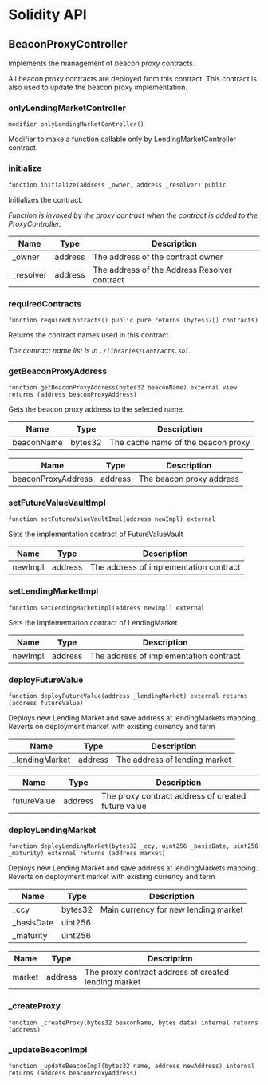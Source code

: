# Solidity API

## BeaconProxyController

Implements the management of beacon proxy contracts.

All beacon proxy contracts are deployed from this contract.
This contract is also used to update the beacon proxy implementation.

### onlyLendingMarketController

```solidity
modifier onlyLendingMarketController()
```

Modifier to make a function callable only by LendingMarketController contract.

### initialize

```solidity
function initialize(address _owner, address _resolver) public
```

Initializes the contract.

_Function is invoked by the proxy contract when the contract is added to the ProxyController._

| Name | Type | Description |
| ---- | ---- | ----------- |
| _owner | address | The address of the contract owner |
| _resolver | address | The address of the Address Resolver contract |

### requiredContracts

```solidity
function requiredContracts() public pure returns (bytes32[] contracts)
```

Returns the contract names used in this contract.

_The contract name list is in `./libraries/Contracts.sol`._

### getBeaconProxyAddress

```solidity
function getBeaconProxyAddress(bytes32 beaconName) external view returns (address beaconProxyAddress)
```

Gets the beacon proxy address to the selected name.

| Name | Type | Description |
| ---- | ---- | ----------- |
| beaconName | bytes32 | The cache name of the beacon proxy |

| Name | Type | Description |
| ---- | ---- | ----------- |
| beaconProxyAddress | address | The beacon proxy address |

### setFutureValueVaultImpl

```solidity
function setFutureValueVaultImpl(address newImpl) external
```

Sets the implementation contract of FutureValueVault

| Name | Type | Description |
| ---- | ---- | ----------- |
| newImpl | address | The address of implementation contract |

### setLendingMarketImpl

```solidity
function setLendingMarketImpl(address newImpl) external
```

Sets the implementation contract of LendingMarket

| Name | Type | Description |
| ---- | ---- | ----------- |
| newImpl | address | The address of implementation contract |

### deployFutureValue

```solidity
function deployFutureValue(address _lendingMarket) external returns (address futureValue)
```

Deploys new Lending Market and save address at lendingMarkets mapping.
Reverts on deployment market with existing currency and term

| Name | Type | Description |
| ---- | ---- | ----------- |
| _lendingMarket | address | The address of lending market |

| Name | Type | Description |
| ---- | ---- | ----------- |
| futureValue | address | The proxy contract address of created future value |

### deployLendingMarket

```solidity
function deployLendingMarket(bytes32 _ccy, uint256 _basisDate, uint256 _maturity) external returns (address market)
```

Deploys new Lending Market and save address at lendingMarkets mapping.
Reverts on deployment market with existing currency and term

| Name | Type | Description |
| ---- | ---- | ----------- |
| _ccy | bytes32 | Main currency for new lending market |
| _basisDate | uint256 |  |
| _maturity | uint256 |  |

| Name | Type | Description |
| ---- | ---- | ----------- |
| market | address | The proxy contract address of created lending market |

### _createProxy

```solidity
function _createProxy(bytes32 beaconName, bytes data) internal returns (address)
```

### _updateBeaconImpl

```solidity
function _updateBeaconImpl(bytes32 name, address newAddress) internal returns (address beaconProxyAddress)
```


